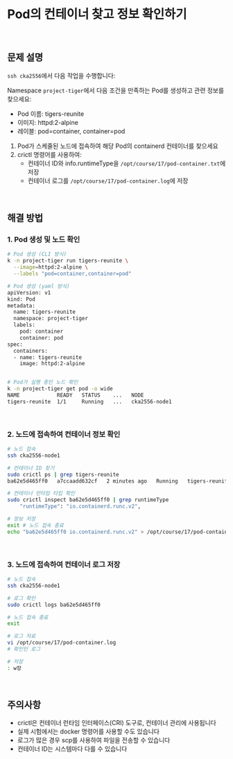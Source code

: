 # Pod의 컨테이너 찾고 정보 확인하기

<br/>

## 문제 설명
`ssh cka2556`에서 다음 작업을 수행합니다:

Namespace `project-tiger`에서 다음 조건을 만족하는 Pod를 생성하고 관련 정보를 찾으세요:
- Pod 이름: tigers-reunite
- 이미지: httpd:2-alpine
- 레이블: pod=container, container=pod

1. Pod가 스케줄된 노드에 접속하여 해당 Pod의 containerd 컨테이너를 찾으세요
2. crictl 명령어를 사용하여:
   - 컨테이너 ID와 info.runtimeType을 `/opt/course/17/pod-container.txt`에 저장
   - 컨테이너 로그를 `/opt/course/17/pod-container.log`에 저장

<br/>

## 해결 방법

### 1. Pod 생성 및 노드 확인
```bash
# Pod 생성 (CLI 방식)
k -n project-tiger run tigers-reunite \
  --image=httpd:2-alpine \
  --labels "pod=container,container=pod"

# Pod 생성 (yaml 방식)
apiVersion: v1
kind: Pod
metadata:
  name: tigers-reunite
  namespace: project-tiger
  labels:
    pod: container
    container: pod
spec:
  containers:
  - name: tigers-reunite
    image: httpd:2-alpine


# Pod가 실행 중인 노드 확인
k -n project-tiger get pod -o wide
NAME            READY   STATUS    ...   NODE
tigers-reunite  1/1     Running   ...   cka2556-node1
```

<br/>

### 2. 노드에 접속하여 컨테이너 정보 확인
```bash
# 노드 접속
ssh cka2556-node1

# 컨테이너 ID 찾기
sudo crictl ps | grep tigers-reunite
ba62e5d465ff0   a7ccaadd632cf   2 minutes ago   Running   tigers-reunite   ...

# 컨테이너 런타임 타입 확인
sudo crictl inspect ba62e5d465ff0 | grep runtimeType
    "runtimeType": "io.containerd.runc.v2",

# 정보 저장
exit # 노드 접속 종료
echo "ba62e5d465ff0 io.containerd.runc.v2" > /opt/course/17/pod-container.txt
```

<br/>

### 3. 노드에 접속하여 컨테이너 로그 저장
```bash
# 노드 접속
ssh cka2556-node1

# 로그 확인
sudo crictl logs ba62e5d465ff0 

# 노드 접속 종료
exit

# 로그 저료
vi /opt/course/17/pod-container.log
# 확인인 로그

# 저장
: w장

```

<br/>

## 주의사항
- crictl은 컨테이너 런타임 인터페이스(CRI) 도구로, 컨테이너 관리에 사용됩니다
- 실제 시험에서는 docker 명령어를 사용할 수도 있습니다
- 로그가 많은 경우 scp를 사용하여 파일을 전송할 수 있습니다
- 컨테이너 ID는 시스템마다 다를 수 있습니다
